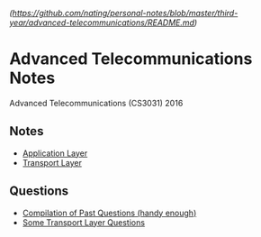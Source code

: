 *(https://github.com/nating/personal-notes/blob/master/third-year/advanced-telecommunications/README.md)*

# Advanced Telecommunications Notes

Advanced Telecommunications (CS3031) 2016

## Notes

* [Application Layer](https://github.com/nating/personal-notes/blob/master/third-year/advanced-telecommunications/application-layer.md)
* [Transport Layer](https://github.com/nating/personal-notes/blob/master/third-year/advanced-telecommunications/transport-layer.md)

## Questions

* [Compilation of Past Questions (handy enough)](https://github.com/nating/personal-notes/blob/master/third-year/advanced-telecommunications/question-compilation.md)
* [Some Transport Layer Questions](https://github.com/nating/personal-notes/blob/master/third-year/advanced-telecommunications/transport-layer-questions.md)
